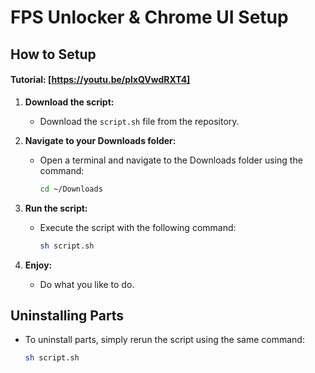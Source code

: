 # FPS Unlocker & Chrome UI Setup

## How to Setup

#### Tutorial: [https://youtu.be/plxQVwdRXT4]

1. **Download the script:**
   - Download the `script.sh` file from the repository.

2. **Navigate to your Downloads folder:**
   - Open a terminal and navigate to the Downloads folder using the command:
     ```bash
     cd ~/Downloads
     ```

3. **Run the script:**
   - Execute the script with the following command:
     ```bash
     sh script.sh
     ```

4. **Enjoy:**
   - Do what you like to do.

## Uninstalling Parts

- To uninstall parts, simply rerun the script using the same command:
  ```bash
  sh script.sh
